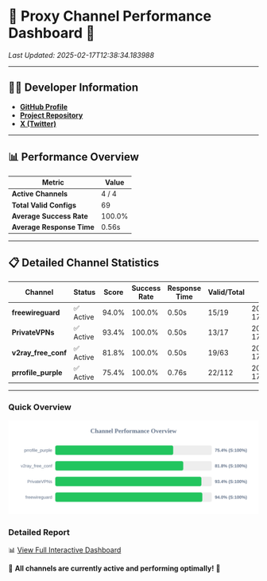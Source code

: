 # 🌟 Proxy Channel Performance Dashboard 🌟

_Last Updated: 2025-02-17T12:38:34.183988_

---

## 👩‍💻 Developer Information

- **[GitHub Profile](https://github.com/4n0nymou3)**  
- **[Project Repository](https://github.com/4n0nymou3/multi-proxy-config-fetcher)**  
- **[X (Twitter)](https://x.com/4n0nymou3)**  

---

## 📊 Performance Overview

| Metric                | Value       |
|-----------------------|-------------|
| **Active Channels**   | 4 / 4       |
| **Total Valid Configs** | 69          |
| **Average Success Rate** | 100.0%      |
| **Average Response Time** | 0.56s       |

---

## 📋 Detailed Channel Statistics

| Channel          | Status     | Score  | Success Rate | Response Time | Valid/Total | Last Success               |
|------------------|------------|--------|--------------|---------------|-------------|----------------------------|
| **freewireguard**  | ✅ Active  | 94.0%  | 100.0% | 0.50s         | 15/19       | 2025-02-17T12:38:34.182198 |
| **PrivateVPNs**  | ✅ Active  | 93.4%  | 100.0% | 0.50s         | 13/17       | 2025-02-17T12:38:33.653358 |
| **v2ray_free_conf**  | ✅ Active  | 81.8%  | 100.0% | 0.50s         | 19/63       | 2025-02-17T12:38:33.118269 |
| **prrofile_purple**  | ✅ Active  | 75.4%  | 100.0% | 0.76s         | 22/112       | 2025-02-17T12:38:32.552612 |

---

### Quick Overview
<div align="center">
  <a href="https://raw.githubusercontent.com/nullluser/NullRepo/refs/heads/main/assets/channel_stats_chart.svg">
    <img src="https://raw.githubusercontent.com/nullluser/NullRepo/refs/heads/main/assets/channel_stats_chart.svg" alt="Source Performance Statistics" width="800">
  </a>
</div>

### Detailed Report
📊 [View Full Interactive Dashboard](https://htmlpreview.github.io/?https://github.com/nullluser/NullRepo/blob/main/assets/performance_report.html)

🎉 **All channels are currently active and performing optimally!** 🎉
